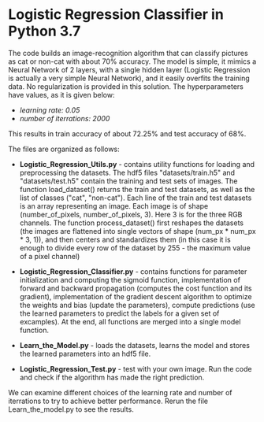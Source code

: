 # Logistic Regression Classifier in Python 3.7

The code builds an image-recognition algorithm that can classify pictures as cat or non-cat with about 70% accuracy.  The model is simple, it mimics a Neural Network of 2 layers, with a single hidden layer (Logistic Regression is actually a very simple Neural Network), and it easily overfits the training data. No regularization is provided in this solution. The hyperparameters have values, as it is given below:

 - _learning rate: 0.05_
 - _number of iterrations: 2000_

This results in train accuracy of about 72.25% and test accuracy of 68%.

The files are organized as follows:

* **Logistic_Regression_Utils.py** - contains utility functions for loading and preprocessing the datasets. The hdf5 files "datasets/train.h5" and "datasets/test.h5" contain the training and test sets of images. The function load_dataset() returns the train and test datasets, as well as the list of classes ("cat", "non-cat"). Each line of the train and test datasets is an array representing an image. Each image is of shape (number_of_pixels, number_of_pixels, 3). Here 3 is for the three RGB channels. The function process_dataset() first reshapes the datasets  (the images are flattened into single vectors of shape (num_px * num_px * 3, 1)), and then centers and standardizes them (in this case it is enough to divide every row of the dataset by 255 - the maximum value of a pixel channel)

* **Logistic_Regression_Classifier.py** - contains functions for parameter initialization and computing the sigmoid function, implementation of forward and backward propagation (computes the cost function and its gradient), implementation of the gradient descent algorithm to optimize the weights and bias (update the parameters), compute predictions (use the learned parameters to predict the labels for a given set of excamples). At the end, all functions are merged into a single model function. 

* **Learn_the_Model.py** - loads the datasets, learns the model and stores the learned parameters into an hdf5 file.

* **Logistic_Regression_Test.py** - test with your own image. Run the code and check if the algorithm has made the right prediction.

We can examine different choices of the learning rate and number of iterrations to try to achieve better performance. Rerun the file Learn_the_model.py to see the results.
